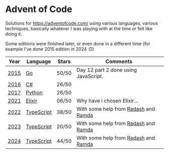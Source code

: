 # Advent of Code

Solutions for https://adventofcode.com/ using various languages, various techniques, basically whatever I was
playing with at the time or felt like doing it. 

Some editions were finished later, or even done in a different time (for example I've done 2015 edition in 2024 :D)

| Year         | Language              | Stars |Comments                                                        |
|--------------|-----------------------|-------|----------------------------------------------------------------|
| [2015](2015) | [Go][lang-go]         | 50/50 |Day 12 part 2 done using JavaScript.                            |
| [2016](2016) | [C#][lang-c#]         | 26/50 |                                                                |
| [2017](2017) | [Python][lang-python] | 26/50 |                                                                |
| [2021](2021) | [Elixir][lang-elixir] | 06/50 |Why have i chosen Elixir...                                     |
| [2022](2022) | [TypeScript][lang-ts] | 38/50 |With some help from [Radash][lib-radash] and [Ramda][lib-ramda] |
| [2023](2023) | [TypeScript][lang-ts] | 20/50 |With some help from [Radash][lib-radash] and [Ramda][lib-ramda] |
| [2024](2024) | [TypeScript][lang-ts] | 44/50 |With some help from [Radash][lib-radash] and [Ramda][lib-ramda] |

[lang-c#]: https://learn.microsoft.com/pl-pl/dotnet/csharp/
[lang-elixir]: https://elixir-lang.org/
[lang-go]: https://go.dev/
[lang-python]: https://www.python.org/
[lang-ts]: https://www.typescriptlang.org/

[lib-radash]: https://github.com/rayepps/radash
[lib-ramda]: https://github.com/ramda/ramda